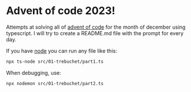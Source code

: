 # Advent of code 2023!

Attempts at solving all of [advent of code](https://adventofcode.com) for the month of december using typescript. I will try to create a README.md file with the prompt for every day.

If you have [node](https://nodejs.org/en) you can run any file like this:

```bash
npx ts-node src/01-trebuchet/part1.ts
```

When debugging, use:

```bash
npx nodemon src/01-trebuchet/part2.ts
```
